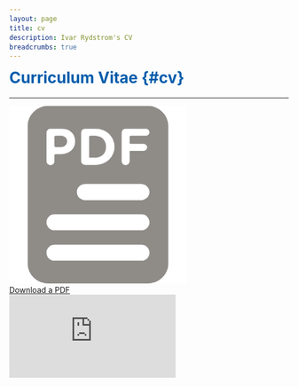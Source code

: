 ```yaml
---
layout: page
title: cv
description: Ivar Rydstrom's CV
breadcrumbs: true
---
```

<style>
    h1 {
        color: rgb(1,92,171);
        margin-top: 0px;
    }
</style>

# Curriculum Vitae {#cv}

---


<div class="info-section cv-pdf-container">
<div><img src="assets/images/pdf-pin.png" alt="CV PDF"></div>
<a href="https://ivar-rydstrom.github.io/assets/content/Ivar_Rydstrom_CV_Public.pdf" class="no-mark-external bold" target="_blank">Download a PDF</a>
</div>

<iframe class="cv-pdf" src="https://docs.google.com/gview?url=https://ivar-rydstrom.github.io/assets/content/Ivar_Rydstrom_CV_Public.pdf&embedded=true" frameborder="0">Loading Now</iframe>
